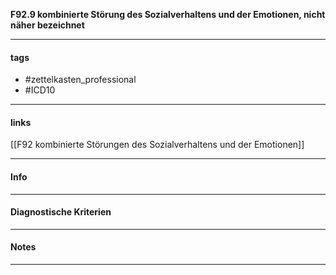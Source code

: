 __F92.9 kombinierte Störung des Sozialverhaltens und der Emotionen, nicht näher bezeichnet__

___________________________________________
#### tags

- #zettelkasten_professional
- #ICD10 
___________________________________________
#### links

[[F92 kombinierte Störungen des Sozialverhaltens und der Emotionen]]

___________________________________________
#### Info

___________________________________________
#### Diagnostische Kriterien

___________________________________________
#### Notes

___________________________________________

